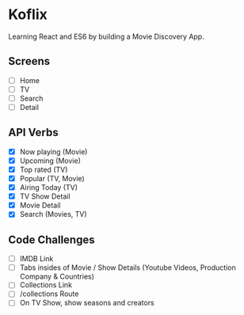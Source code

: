 # Koflix

Learning React and ES6 by building a Movie Discovery App.

## Screens

- [ ] Home
- [ ] TV
- [ ] Search
- [ ] Detail

## API Verbs

- [x] Now playing (Movie)
- [x] Upcoming (Movie)
- [x] Top rated (TV)
- [x] Popular (TV, Movie)
- [x] Airing Today (TV)
- [x] TV Show Detail
- [x] Movie Detail
- [x] Search (Movies, TV)

## Code Challenges

- [ ] IMDB Link
- [ ] Tabs insides of Movie / Show Details (Youtube Videos, Production Company & Countries)
- [ ] Collections Link
- [ ] /collections Route
- [ ] On TV Show, show seasons and creators